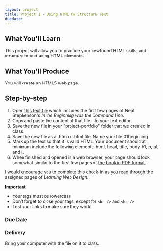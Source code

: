 ```yaml
---
layout: project
title: Project 1 - Using HTML to Structure Text
duedate: 
---
```


## What You'll Learn

This project will allow you to practice your newfound HTML skills, add structure to text using HTML elements. 

## What You'll Produce

You will create an HTML5 web page.

## Step-by-step

1. Open [this text file](https://gist.github.com/kapipe/ee1ecd210c98e2f61ba9) which includes the first few pages of Neal Stephenson's *In the Beginning was the Command Line*.
2. Copy and paste the content of that file into your text editor.
3. Save the new file in your "project-portfolio" folder that we created in class.
4. Save the new file as a .htm or .html file.  Name your file 01beginning
4. Mark up the text so that it is valid HTML. Your document should at minimum include the following elements: html, head, title, body, h1, p, ul, and li.
5. When finished and opened in a web browser, your page should look somewhat similar to the first few pages of [the book in PDF format](http://www9.georgetown.edu/faculty/irvinem/theory/Stephenson-CommandLine-1999.pdf).

I would encourage you to complete this check-in as you read through the assigned pages of *Learning Web Design*. <!--You will typically have seven days to complete check-ins, but this one will be due on **Wednesday, September 3** so that we can remedy any problems you might encounter. At the start of Wednesday's class we will upload your work to github.-->


**Important**

- Your tags must be lowercase
- Don’t forget to close your tags, except for `<br />` and `<hr />`
- Test your links to make sure they work!

### Due Date



### Delivery 

Bring your computer with the file on it to class.
